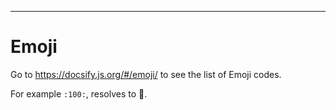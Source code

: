 ---

# Emoji

Go to https://docsify.js.org/#/emoji/ to see the list of Emoji codes.  

For example `:100:`, resolves to :100:.
